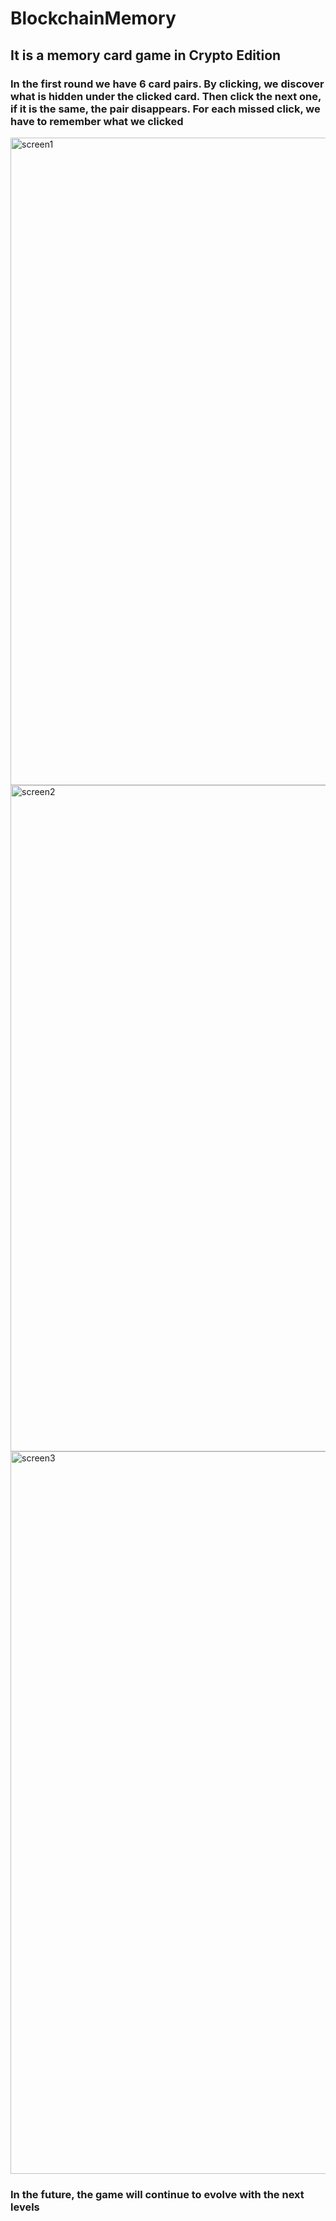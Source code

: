 # BlockchainMemory
<h2>It is a memory card game in Crypto Edition</h2>
<h3>In the first round we have 6 card pairs. By clicking, we discover what is hidden under the clicked card. Then click the next one, if it is the same, the pair disappears. For each missed click, we have to remember what we clicked</h3>
<img width="1036" alt="screen1" src="https://user-images.githubusercontent.com/92649325/196264063-995b7c23-295d-4f0e-be99-4baaaace58ee.png">
<img width="1066" alt="screen2" src="https://user-images.githubusercontent.com/92649325/196264129-3a0236a2-a16b-4f7c-9c44-8453f3af36f1.png">
<img width="1156" alt="screen3" src="https://user-images.githubusercontent.com/92649325/196264142-7963de6a-f746-4870-9adf-d2d8c014101b.png">
<h3>In the future, the game will continue to evolve with the next levels</h3>
